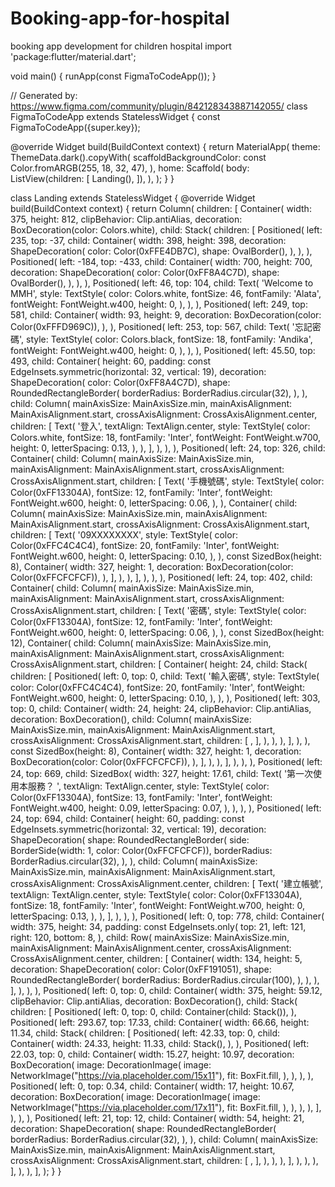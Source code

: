 # Booking-app-for-hospital
booking app development for children hospital
import 'package:flutter/material.dart';

void main() {
  runApp(const FigmaToCodeApp());
}

// Generated by: https://www.figma.com/community/plugin/842128343887142055/
class FigmaToCodeApp extends StatelessWidget {
  const FigmaToCodeApp({super.key});

  @override
  Widget build(BuildContext context) {
    return MaterialApp(
      theme: ThemeData.dark().copyWith(
        scaffoldBackgroundColor: const Color.fromARGB(255, 18, 32, 47),
      ),
      home: Scaffold(
        body: ListView(children: [
          Landing(),
        ]),
      ),
    );
  }
}

class Landing extends StatelessWidget {
  @override
  Widget build(BuildContext context) {
    return Column(
      children: [
        Container(
          width: 375,
          height: 812,
          clipBehavior: Clip.antiAlias,
          decoration: BoxDecoration(color: Colors.white),
          child: Stack(
            children: [
              Positioned(
                left: 235,
                top: -37,
                child: Container(
                  width: 398,
                  height: 398,
                  decoration: ShapeDecoration(
                    color: Color(0xFFE4DB7C),
                    shape: OvalBorder(),
                  ),
                ),
              ),
              Positioned(
                left: -184,
                top: -433,
                child: Container(
                  width: 700,
                  height: 700,
                  decoration: ShapeDecoration(
                    color: Color(0xFF8A4C7D),
                    shape: OvalBorder(),
                  ),
                ),
              ),
              Positioned(
                left: 46,
                top: 104,
                child: Text(
                  'Welcome                  to MMH',
                  style: TextStyle(
                    color: Colors.white,
                    fontSize: 46,
                    fontFamily: 'Alata',
                    fontWeight: FontWeight.w400,
                    height: 0,
                  ),
                ),
              ),
              Positioned(
                left: 249,
                top: 581,
                child: Container(
                  width: 93,
                  height: 9,
                  decoration: BoxDecoration(color: Color(0xFFFD969C)),
                ),
              ),
              Positioned(
                left: 253,
                top: 567,
                child: Text(
                  '忘記密碼',
                  style: TextStyle(
                    color: Colors.black,
                    fontSize: 18,
                    fontFamily: 'Andika',
                    fontWeight: FontWeight.w400,
                    height: 0,
                  ),
                ),
              ),
              Positioned(
                left: 45.50,
                top: 493,
                child: Container(
                  height: 60,
                  padding: const EdgeInsets.symmetric(horizontal: 32, vertical: 19),
                  decoration: ShapeDecoration(
                    color: Color(0xFF8A4C7D),
                    shape: RoundedRectangleBorder(
                      borderRadius: BorderRadius.circular(32),
                    ),
                  ),
                  child: Column(
                    mainAxisSize: MainAxisSize.min,
                    mainAxisAlignment: MainAxisAlignment.start,
                    crossAxisAlignment: CrossAxisAlignment.center,
                    children: [
                      Text(
                        '登入',
                        textAlign: TextAlign.center,
                        style: TextStyle(
                          color: Colors.white,
                          fontSize: 18,
                          fontFamily: 'Inter',
                          fontWeight: FontWeight.w700,
                          height: 0,
                          letterSpacing: 0.13,
                        ),
                      ),
                    ],
                  ),
                ),
              ),
              Positioned(
                left: 24,
                top: 326,
                child: Container(
                  child: Column(
                    mainAxisSize: MainAxisSize.min,
                    mainAxisAlignment: MainAxisAlignment.start,
                    crossAxisAlignment: CrossAxisAlignment.start,
                    children: [
                      Text(
                        '手機號碼',
                        style: TextStyle(
                          color: Color(0xFF13304A),
                          fontSize: 12,
                          fontFamily: 'Inter',
                          fontWeight: FontWeight.w600,
                          height: 0,
                          letterSpacing: 0.06,
                        ),
                      ),
                      Container(
                        child: Column(
                          mainAxisSize: MainAxisSize.min,
                          mainAxisAlignment: MainAxisAlignment.start,
                          crossAxisAlignment: CrossAxisAlignment.start,
                          children: [
                            Text(
                              '09XXXXXXXX',
                              style: TextStyle(
                                color: Color(0xFFC4C4C4),
                                fontSize: 20,
                                fontFamily: 'Inter',
                                fontWeight: FontWeight.w600,
                                height: 0,
                                letterSpacing: 0.10,
                              ),
                            ),
                            const SizedBox(height: 8),
                            Container(
                              width: 327,
                              height: 1,
                              decoration: BoxDecoration(color: Color(0xFFCFCFCF)),
                            ),
                          ],
                        ),
                      ),
                    ],
                  ),
                ),
              ),
              Positioned(
                left: 24,
                top: 402,
                child: Container(
                  child: Column(
                    mainAxisSize: MainAxisSize.min,
                    mainAxisAlignment: MainAxisAlignment.start,
                    crossAxisAlignment: CrossAxisAlignment.start,
                    children: [
                      Text(
                        '密碼',
                        style: TextStyle(
                          color: Color(0xFF13304A),
                          fontSize: 12,
                          fontFamily: 'Inter',
                          fontWeight: FontWeight.w600,
                          height: 0,
                          letterSpacing: 0.06,
                        ),
                      ),
                      const SizedBox(height: 12),
                      Container(
                        child: Column(
                          mainAxisSize: MainAxisSize.min,
                          mainAxisAlignment: MainAxisAlignment.start,
                          crossAxisAlignment: CrossAxisAlignment.start,
                          children: [
                            Container(
                              height: 24,
                              child: Stack(
                                children: [
                                  Positioned(
                                    left: 0,
                                    top: 0,
                                    child: Text(
                                      '輸入密碼',
                                      style: TextStyle(
                                        color: Color(0xFFC4C4C4),
                                        fontSize: 20,
                                        fontFamily: 'Inter',
                                        fontWeight: FontWeight.w600,
                                        height: 0,
                                        letterSpacing: 0.10,
                                      ),
                                    ),
                                  ),
                                  Positioned(
                                    left: 303,
                                    top: 0,
                                    child: Container(
                                      width: 24,
                                      height: 24,
                                      clipBehavior: Clip.antiAlias,
                                      decoration: BoxDecoration(),
                                      child: Column(
                                        mainAxisSize: MainAxisSize.min,
                                        mainAxisAlignment: MainAxisAlignment.start,
                                        crossAxisAlignment: CrossAxisAlignment.start,
                                        children: [
                                        ,
                                        ],
                                      ),
                                    ),
                                  ),
                                ],
                              ),
                            ),
                            const SizedBox(height: 8),
                            Container(
                              width: 327,
                              height: 1,
                              decoration: BoxDecoration(color: Color(0xFFCFCFCF)),
                            ),
                          ],
                        ),
                      ),
                    ],
                  ),
                ),
              ),
              Positioned(
                left: 24,
                top: 669,
                child: SizedBox(
                  width: 327,
                  height: 17.61,
                  child: Text(
                    '第一次使用本服務？ ',
                    textAlign: TextAlign.center,
                    style: TextStyle(
                      color: Color(0xFF13304A),
                      fontSize: 13,
                      fontFamily: 'Inter',
                      fontWeight: FontWeight.w400,
                      height: 0.09,
                      letterSpacing: 0.07,
                    ),
                  ),
                ),
              ),
              Positioned(
                left: 24,
                top: 694,
                child: Container(
                  height: 60,
                  padding: const EdgeInsets.symmetric(horizontal: 32, vertical: 19),
                  decoration: ShapeDecoration(
                    shape: RoundedRectangleBorder(
                      side: BorderSide(width: 1, color: Color(0xFFCFCFCF)),
                      borderRadius: BorderRadius.circular(32),
                    ),
                  ),
                  child: Column(
                    mainAxisSize: MainAxisSize.min,
                    mainAxisAlignment: MainAxisAlignment.start,
                    crossAxisAlignment: CrossAxisAlignment.center,
                    children: [
                      Text(
                        '建立帳號',
                        textAlign: TextAlign.center,
                        style: TextStyle(
                          color: Color(0xFF13304A),
                          fontSize: 18,
                          fontFamily: 'Inter',
                          fontWeight: FontWeight.w700,
                          height: 0,
                          letterSpacing: 0.13,
                        ),
                      ),
                    ],
                  ),
                ),
              ),
              Positioned(
                left: 0,
                top: 778,
                child: Container(
                  width: 375,
                  height: 34,
                  padding: const EdgeInsets.only(
                    top: 21,
                    left: 121,
                    right: 120,
                    bottom: 8,
                  ),
                  child: Row(
                    mainAxisSize: MainAxisSize.min,
                    mainAxisAlignment: MainAxisAlignment.center,
                    crossAxisAlignment: CrossAxisAlignment.center,
                    children: [
                      Container(
                        width: 134,
                        height: 5,
                        decoration: ShapeDecoration(
                          color: Color(0xFF191051),
                          shape: RoundedRectangleBorder(
                            borderRadius: BorderRadius.circular(100),
                          ),
                        ),
                      ),
                    ],
                  ),
                ),
              ),
              Positioned(
                left: 0,
                top: 0,
                child: Container(
                  width: 375,
                  height: 59.12,
                  clipBehavior: Clip.antiAlias,
                  decoration: BoxDecoration(),
                  child: Stack(
                    children: [
                      Positioned(
                        left: 0,
                        top: 0,
                        child: Container(child: Stack()),
                      ),
                      Positioned(
                        left: 293.67,
                        top: 17.33,
                        child: Container(
                          width: 66.66,
                          height: 11.34,
                          child: Stack(
                            children: [
                              Positioned(
                                left: 42.33,
                                top: 0,
                                child: Container(
                                  width: 24.33,
                                  height: 11.33,
                                  child: Stack(),
                                ),
                              ),
                              Positioned(
                                left: 22.03,
                                top: 0,
                                child: Container(
                                  width: 15.27,
                                  height: 10.97,
                                  decoration: BoxDecoration(
                                    image: DecorationImage(
                                      image: NetworkImage("https://via.placeholder.com/15x11"),
                                      fit: BoxFit.fill,
                                    ),
                                  ),
                                ),
                              ),
                              Positioned(
                                left: 0,
                                top: 0.34,
                                child: Container(
                                  width: 17,
                                  height: 10.67,
                                  decoration: BoxDecoration(
                                    image: DecorationImage(
                                      image: NetworkImage("https://via.placeholder.com/17x11"),
                                      fit: BoxFit.fill,
                                    ),
                                  ),
                                ),
                              ),
                            ],
                          ),
                        ),
                      ),
                      Positioned(
                        left: 21,
                        top: 12,
                        child: Container(
                          width: 54,
                          height: 21,
                          decoration: ShapeDecoration(
                            shape: RoundedRectangleBorder(
                              borderRadius: BorderRadius.circular(32),
                            ),
                          ),
                          child: Column(
                            mainAxisSize: MainAxisSize.min,
                            mainAxisAlignment: MainAxisAlignment.start,
                            crossAxisAlignment: CrossAxisAlignment.start,
                            children: [
                            ,
                            ],
                          ),
                        ),
                      ),
                    ],
                  ),
                ),
              ),
            ],
          ),
        ),
      ],
    );
  }
}
